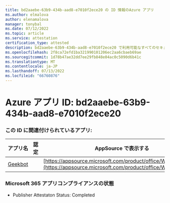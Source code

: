 ```yaml
---
title: bd2aaebe-63b9-434b-aad8-e7010f2ece20 の ID 情報のAzure アプリ
ms.author: elmalova
author: elenamalova
manager: tonybal
ms.date: 07/12/2022
ms.topic: article
ms.service: attestation
certification_type: attested
description: bd2aaebe-63b9-434b-aad8-e7010f2ece20 で利用可能なすべてのセキュリティとコンプライアンス情報。
ms.openlocfilehash: 2f8ca72efd1ba321990101206ec2aa6cbaeb69ae
ms.sourcegitcommit: 1d78b47ae32dd7ee29fb848e04ac0c5090d6b41c
ms.translationtype: MT
ms.contentlocale: ja-JP
ms.lasthandoff: 07/13/2022
ms.locfileid: "66760876"
---
```

# <a name="azure-app-id-bd2aaebe-63b9-434b-aad8-e7010f2ece20"></a>Azure アプリ ID: bd2aaebe-63b9-434b-aad8-e7010f2ece20


### <a name="apps-associated-with-this-id"></a>この ID に関連付けられているアプリ:
| **アプリ名** | **認定** | **AppSource で表示する** |
|--------------|---------------|-----------------------|
| [Geekbot](../forward/WA200003224.md) |  | [https://appsource.microsoft.com/product/office/WA200003224](https://appsource.microsoft.com/product/office/WA200003224) |

### <a name="microsoft-365-app-compliance-status"></a>Microsoft 365 アプリコンプライアンスの状態
- Publisher Attestaton Status: Completed
